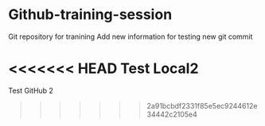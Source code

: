 # Github-training-session
Git repository for tranining
Add new information for testing new git commit


<<<<<<< HEAD
Test Local2
=======
Test GitHub 2
>>>>>>> 2a91bcbdf2331f85e5ec9244612e34442c2105e4
